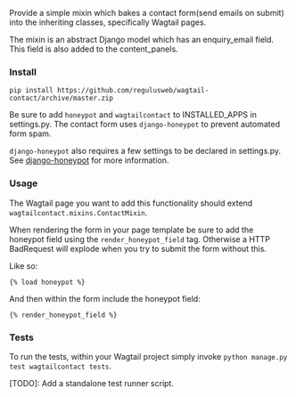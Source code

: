 Provide a simple mixin which bakes a contact form(send emails on submit) into the inheriting classes, specifically Wagtail pages.

The mixin is an abstract Django model which has an enquiry_email field.
This field is also added to the content_panels.

### Install
`pip install https://github.com/regulusweb/wagtail-contact/archive/master.zip`

Be sure to add `honeypot` and `wagtailcontact` to INSTALLED_APPS in settings.py.
The contact form uses `django-honeypot` to prevent automated form spam.


`django-honeypot` also requires a few settings to be declared in settings.py.
See [django-honeypot](https://github.com/jamesturk/django-honeypot) for more information.


### Usage
The Wagtail page you want to add this functionality should extend
`wagtailcontact.mixins.ContactMixin`.

When rendering the form in your page template be sure to add the honeypot field using the
`render_honeypot_field` tag. Otherwise a HTTP BadRequest will explode when you try to submit the form without this.

Like so:

`{% load honeypot %}`

And then within the form include the honeypot field:

`{% render_honeypot_field %}`

### Tests
To run the tests, within your Wagtail project simply invoke `python manage.py test wagtailcontact tests`.

[TODO]: Add a standalone test runner script.
